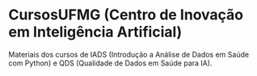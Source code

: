 # CursosUFMG (Centro de Inovação em Inteligência Artificial)
Materiais dos cursos de IADS (Introdução a Análise de Dados em Saúde com Python) e QDS (Qualidade de Dados em Saúde para IA).
